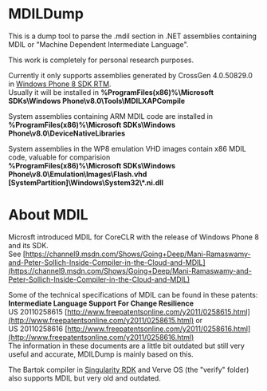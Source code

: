 # MDILDump

This is a dump tool to parse the .mdil section in .NET assemblies containing MDIL or "Machine Dependent Intermediate Language".

This work is completely for personal research purposes.

Currently it only supports assemblies generated by CrossGen 4.0.50829.0 in [Windows Phone 8 SDK RTM](https://www.microsoft.com/download/details.aspx?id=35471).  
Usually it will be installed in __%ProgramFiles(x86)%\Microsoft SDKs\Windows Phone\\v8.0\Tools\MDILXAPCompile__

System assemblies containing ARM MDIL code are installed in  
**%ProgramFiles(x86)%\Microsoft SDKs\Windows Phone\\v8.0\DeviceNativeLibraries**

System assemblies in the WP8 emulation VHD images contain x86 MDIL code, valuable for comparision  
__%ProgramFiles(x86)%\Microsoft SDKs\Windows Phone\\v8.0\Emulation\Images\Flash.vhd__  
__[SystemPartition]\Windows\System32\\\*.ni.dll__

# About MDIL

Microsft introduced MDIL for CoreCLR with the release of Windows Phone 8 and its SDK.  
See [https://channel9.msdn.com/Shows/Going+Deep/Mani-Ramaswamy-and-Peter-Sollich-Inside-Compiler-in-the-Cloud-and-MDIL](https://channel9.msdn.com/Shows/Going+Deep/Mani-Ramaswamy-and-Peter-Sollich-Inside-Compiler-in-the-Cloud-and-MDIL)

Some of the technical specifications of MDIL can be found in these patents:  
**Intermediate Language Support For Change Resilience**  
US 20110258615 [http://www.freepatentsonline.com/y2011/0258615.html](http://www.freepatentsonline.com/y2011/0258615.html) or  
US 20110258616 [http://www.freepatentsonline.com/y2011/0258616.html](http://www.freepatentsonline.com/y2011/0258616.html)  
The information in these documents are a little bit outdated but still very useful and accurate, MDILDump is mainly based on this.

The Bartok compiler in [Singularity RDK](https://singularity.codeplex.com/) and Verve OS (the "verify" folder) also supports MDIL but very old and outdated.